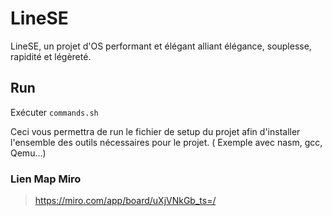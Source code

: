 # LineSE
LineSE, un projet d'OS performant et élégant alliant élégance, souplesse, rapidité et légèreté.

## Run
Exécuter ```commands.sh```

Ceci vous permettra de run le fichier de setup du projet afin d'installer l'ensemble des outils nécessaires pour le projet. ( Exemple avec nasm, gcc, Qemu...)

### Lien Map Miro
> https://miro.com/app/board/uXjVNkGb_ts=/
